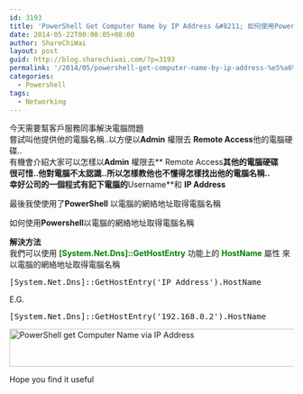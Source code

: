 ```yaml
---
id: 3193
title: 'PowerShell Get Computer Name by IP Address &#8211; 如何使用Powershell以電腦的網絡地址取得電腦名稱'
date: 2014-05-22T00:00:05+08:00
author: ShareChiWai
layout: post
guid: http://blog.sharechiwai.com/?p=3193
permalink: '/2014/05/powershell-get-computer-name-by-ip-address-%e5%a6%82%e4%bd%95%e4%bd%bf%e7%94%a8powershell%e4%bb%a5%e9%9b%bb%e8%85%a6%e7%9a%84%e7%b6%b2%e7%b5%a1%e5%9c%b0%e5%9d%80%e5%8f%96%e5%be%97%e9%9b%bb%e8%85%a6/'
categories:
  - Powershell
tags:
  - Networking
---
```

今天需要幫客戶服務同事解決電腦問題  
嘗試叫他提供他的電腦名稱..以方便以**Admin** 權限去 **Remote Access**他的電腦硬碟..  
有機會介紹大家可以怎樣以**Admin** 權限去** Remote Access**其他的電腦硬碟  
很可惜..他對電腦不太認識..所以怎樣教他也不懂得怎樣找出他的電腦名稱..  
幸好公司的一個程式有記下電腦的**Username**和 **IP Address**

最後我使使用了**PowerShell** 以電腦的網絡地址取得電腦名稱

如何使用**Powershell**以電腦的網絡地址取得電腦名稱

**解決方法**  
我們可以使用 <span style="color: rgb(0, 128, 0);"><strong>[System.Net.Dns]::GetHostEntry</strong> </span>功能上的 <span style="color: rgb(0, 128, 0);"><strong>HostName</strong></span> 屬性 來以電腦的網絡地址取得電腦名稱

<pre>[System.Net.Dns]::GetHostEntry('IP Address').HostName
</pre>

E.G.

<pre>[System.Net.Dns]::GetHostEntry('192.168.0.2').HostName
</pre>

<img class="alignnone" src="https://i0.wp.com/farm4.static.flickr.com/3872/14211214228_731a8f8387_z.jpg?resize=625%2C67" alt="PowerShell get Computer Name via IP Address" width="625" height="67" data-recalc-dims="1" /> 

Hope you find it useful
